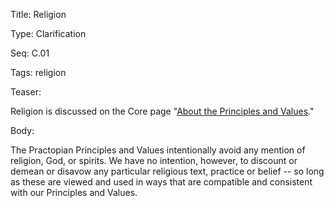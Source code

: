 Title:  Religion

Type:   Clarification

Seq:    C.01

Tags:   religion

Teaser: 
 
Religion is discussed on the Core page "[About the Principles and Values](../core/about-the-principles-and-values.html)." 


Body:   
 
The Practopian Principles and Values intentionally avoid any mention of religion, God, or spirits. We have no intention, however, to discount or demean or disavow any particular religious text, practice or belief -- so long as these are viewed and used in ways that are compatible and consistent with our Principles and Values. 
 


